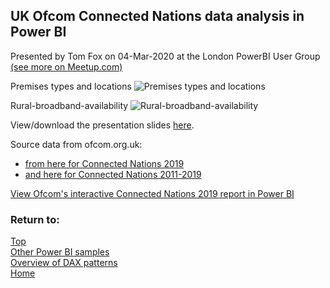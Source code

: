 <style> iframe { border: 1px solid black; width: 800px; height: 506px; } </style>

## UK Ofcom Connected Nations data analysis in Power BI
Presented by Tom Fox on 04-Mar-2020 at the London PowerBI User Group [(see more on Meetup.com)](https://www.meetup.com/London-PUG/events/268853440/)

Premises types and locations
![Premises types and locations](https://beyondpowerbi.com/Power-BI-samples/Ofcom-Connected-Nations/UK-Ofcom-Premises-types-and-locations.png)

Rural-broadband-availability
![Rural-broadband-availability](https://beyondpowerbi.com/Power-BI-samples/Ofcom-Connected-Nations/UK-Ofcom-Rural-broadband-availability.png)


View/download the presentation slides [here](https://beyondpowerbi.com/downloads/2020-03-04_Ofcom_Connected_Nations_by_Tom_Fox_at_PBI-UG_London.pdf).

Source data from ofcom.org.uk:
- [from here for Connected Nations 2019](https://www.ofcom.org.uk/research-and-data/multi-sector-research/infrastructure-research/connected-nations-2019)
- [and here for Connected Nations 2011-2019](https://www.ofcom.org.uk/research-and-data/multi-sector-research/infrastructure-research)

[View Ofcom's interactive Connected Nations 2019 report in Power BI](https://www.ofcom.org.uk/research-and-data/multi-sector-research/infrastructure-research/connected-nations-2019/interactive-report)

### Return to: 
[Top](#uk-ofcom-connected-nations-data-analysis-in-power-bi)  
[Other Power BI samples](/Power-BI-samples/)  
[Overview of DAX patterns](/Power-BI-samples-DAX-patterns/)  
[Home](/.)
